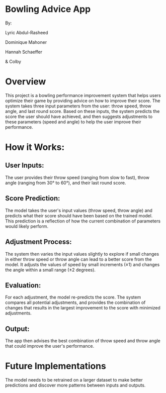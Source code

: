 # Bowling Advice App
By: 

Lyric Abdul-Rasheed

Dominique Mahoner

Hannah Schaeffer

& Colby

# Overview
This project is a bowling performance improvement system that helps users optimize their game by providing advice on how to improve their score. The system takes three input parameters from the user: throw speed, throw angle, and last round score. Based on these inputs, the system predicts the score the user should have achieved, and then suggests adjustments to these parameters (speed and angle) to help the user improve their performance.

# How it Works:
## User Inputs:

The user provides their throw speed (ranging from slow to fast), throw angle (ranging from 30° to 60°), and their last round score.
## Score Prediction:

The model takes the user's input values (throw speed, throw angle) and predicts what their score should have been based on the trained model. This prediction is a reflection of how the current combination of parameters would likely perform.
## Adjustment Process:

The system then varies the input values slightly to explore if small changes in either throw speed or throw angle can lead to a better score from the model. It adjusts the values of speed by small increments (±1) and changes the angle within a small range (±2 degrees).
## Evaluation:

For each adjustment, the model re-predicts the score. The system compares all potential adjustments, and provides the combination of changes that results in the largest improvement to the score with minimized adjustments.
## Output:

The app then advises the best combination of throw speed and throw angle that could improve the user's performance.

# Future Implementations
The model needs to be retrained on a larger dataset to make better predictions and discover more patterns between inputs and outputs.
